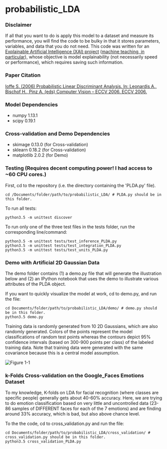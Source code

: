 # probabilistic_LDA

### Disclaimer
If all that you want to do is apply this model to a dataset and measure its
 performance, you will find the code to be bulky in that it stores parameters,
 variables, and data that you do not need. This code was written for
 an [Explainable Artificial Intelligence (XAI) project](http://shaftolab.com/people.html)
 ([machine teaching, in particular](http://shaftolab.com/publications.html)), whose
 objective is model explainability (not necessarily speed or performance),
 which requires saving such information.

### Paper Citation
[Ioffe S. (2006) Probabilistic Linear Discriminant Analysis. In: Leonardis A., Bischof H., Pinz A. (eds) Computer Vision – ECCV 2006. ECCV 2006.](https://link.springer.com/chapter/10.1007/11744085_41)

### Model Dependencies
* numpy 1.13.1
* scipy 0.19.1

### Cross-validation and Demo Dependencies
* skimage 0.13.0  (for Cross-validation)
* sklearn 0.18.2  (for Cross-validation)
* matplotlib 2.0.2  (for Demo) 

### Testing (Requires decent computing power! I had access to ~60 CPU cores.)
First, cd to the repository (i.e. the directory containing the 'PLDA.py' file).
```
cd /Documents/folder/path/to/probabilistic_LDA/ # PLDA.py should be in this folder.
```

To run all tests:
```
python3.5 -m unittest discover
```

To run only one of the three test files in the tests folder, run the corresponding line/command:
```
python3.5 -m unittest tests/test_inference_PLDA.py
python3.5 -m unittest tests/test_integration_PLDA.py
python3.5 -m unittest tests/test_units_PLDA.py
```

### Demo with Artificial 2D Gaussian Data
The demo folder contains (1) a demo.py file that will generate the illustration below
and (2) an IPython notebook that uses the demo to illustrate various attributes
of the PLDA object.

If you want to quickly visualize the model at work, cd to demo.py, and run the file:
```
cd Documents/folder/path/to/probabilistic_LDA/demo/ # demo.py should be in this folder.
python3.5 demo.py
```
Training data is randomly generated from 10 2D Gaussians, which are also
 randomly generated. Colors of the points represent the model classifications 
 of random test points whereas the contours depict 95% confidence intervals 
 (based on 300-900 points per class) of the labeled training data. Note that
 training data were generated with the same covariance because this is a 
 central model assumption.

![Figure 1-1](https://github.com/RaviSoji/probabilistic_LDA/blob/master/demo/2D_example.png?raw=True)

### k-Folds Cross-validation on the Google_Faces Emotions Dataset
To my knowledge, K-folds on LDA for facial recognition (where classes are 
 specific people) generally gets about 40-60% accuracy. Here, we are 
 trying to do emotion classification based on very little and uncontrolled
 data (23-86 samples of DIFFERENT faces for each of the 7 emotions) and 
 are finding around 33% accuracy, which is bad, but also above chance level.
 
To the the code, cd to cross_validation.py and run the file:
```
cd Documents/folder/path/to/probabilistic_LDA/cross_validation/ # cross_validation.py should be in this folder.
python3.5 cross_validation_PLDA.py
```

